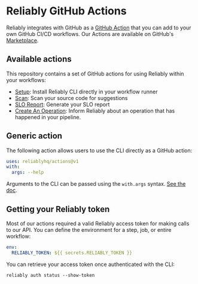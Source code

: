 # Reliably GitHub Actions

Reliably integrates with GitHub as a [GitHub Action][gh-action] that you can add to your own GitHub CI/CD workflows. Our Actions are available on GitHub's [Marketplace][view-on-marketplace].

[gh-action]: https://github.com/features/actions
[view-on-marketplace]: https://github.com/marketplace/actions/reliably-actions

## Available actions

This repository contains a set of GitHub actions for using Reliably
within your workflows:

- [Setup](setup): Install Reliably CLI directly in your workflow runner
- [Scan](scan): Scan your source code for suggestions
- [SLO Report](slo-report): Generate your SLO report
- [Create An Operation](operation): Inform Reliably about an operation that has happened in your pipeline.

## Generic action

The following action allows users to use the CLI directly as a GitHub action:

```yaml
uses: reliablyhq/actions@v1
with:
  args: --help
```

Arguments to the CLI can be passed using the `with.args` syntax. [See the doc](https://docs.github.com/en/actions/reference/workflow-syntax-for-github-actions#jobsjob_idstepswithargs).

## Getting your Reliably token

Most of our actions required a valid Reliably access token for making calls
to our API. You can define the environment for a step, job, or entire workflow:

```yaml
env:
  RELIABLY_TOKEN: ${{ secrets.RELIABLY_TOKEN }}
```

You can retrieve your access token once authenticated with the CLI:

```console
reliably auth status --show-token
```

